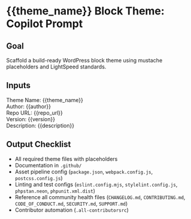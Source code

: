 # {{theme_name}} Block Theme: Copilot Prompt

## Goal
Scaffold a build-ready WordPress block theme using mustache placeholders and LightSpeed standards.

## Inputs
Theme Name: {{theme_name}}  
Author: {{author}}  
Repo URL: {{repo_url}}  
Version: {{version}}  
Description: {{description}}

## Output Checklist
- All required theme files with placeholders
- Documentation in `.github/`
- Asset pipeline config (`package.json`, `webpack.config.js`, `postcss.config.js`)
- Linting and test configs (`eslint.config.mjs`, `stylelint.config.js`, `phpstan.neon`, `phpunit.xml.dist`)
- Reference all community health files (`CHANGELOG.md`, `CONTRIBUTING.md`, `CODE_OF_CONDUCT.md`, `SECURITY.md`, `SUPPORT.md`)
- Contributor automation (`.all-contributorsrc`)